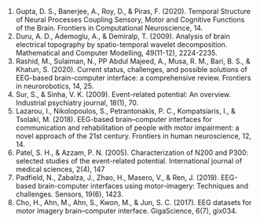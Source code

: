 1.	Gupta, D. S., Banerjee, A., Roy, D., & Piras, F. (2020). Temporal Structure of Neural Processes Coupling Sensory, Motor and Cognitive Functions of the Brain. Frontiers in Computational Neuroscience, 14.
2.	Duru, A. D., Ademoglu, A., & Demiralp, T. (2009). Analysis of brain electrical topography by spatio-temporal wavelet decomposition. Mathematical and Computer Modelling, 49(11-12), 2224-2235.
3.	Rashid, M., Sulaiman, N., PP Abdul Majeed, A., Musa, R. M., Bari, B. S., & Khatun, S. (2020). Current status, challenges, and possible solutions of EEG-based brain-computer interface: a comprehensive review. Frontiers in neurorobotics, 14, 25.
4.	Sur, S., & Sinha, V. K. (2009). Event-related potential: An overview. Industrial psychiatry journal, 18(1), 70.
5.	Lazarou, I., Nikolopoulos, S., Petrantonakis, P. C., Kompatsiaris, I., & Tsolaki, M. (2018). EEG-based brain–computer interfaces for communication and rehabilitation of people with motor impairment: a novel approach of the 21st century. Frontiers in human neuroscience, 12, 14.
6.	Patel, S. H., & Azzam, P. N. (2005). Characterization of N200 and P300: selected studies of the event-related potential. International journal of medical sciences, 2(4), 147
7.	Padfield, N., Zabalza, J., Zhao, H., Masero, V., & Ren, J. (2019). EEG-based brain-computer interfaces using motor-imagery: Techniques and challenges. Sensors, 19(6), 1423.
8.	Cho, H., Ahn, M., Ahn, S., Kwon, M., & Jun, S. C. (2017). EEG datasets for motor imagery brain–computer interface. GigaScience, 6(7), gix034.
